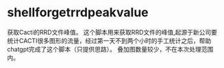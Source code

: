 # shellforgetrrdpeakvalue
获取Cacti的RRD文件峰值。
这个脚本用来获取RRD文件的峰值,起源于新公司要统计CACTI很多图形的流量，经过第一天不到两个小时的手工统计之后，帮助chatgpt完成了这个脚本（只提供思路）。
叠加图数量较少，不在本次处理范围内。
